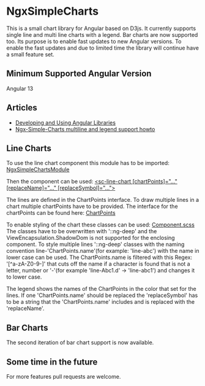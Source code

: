 # NgxSimpleCharts

This is a small chart library for Angular based on D3js. It currently supports single line and multi line charts with a legend. Bar charts are now supported too. Its purpose is to enable fast updates to new Angular versions. To enable the fast updates and due to limited time the library will continue have a small feature set. 

## Minimum Supported Angular Version
Angular 13

## Articles
* [Developing and Using Angular Libraries](https://angular2guy.wordpress.com/2021/07/31/developing-and-using-angular-libraries/)
* [Ngx-Simple-Charts multiline and legend support howto](https://angular2guy.wordpress.com/2021/10/02/ngx-simple-charts-multiline-and-legend-support-howto/)

## Line Charts
To use the line chart component this module has to be imported: [NgxSimpleChartsModule](https://github.com/Angular2Guy/ngx-simple-charts/blob/master/projects/ngx-simple-charts/src/lib/ngx-simple-charts.module.ts)

Then the component can be used: [<sc-line-chart [chartPoints]="..." [replaceName]="..." [replaceSymbol]="..."></sc-line-chart>](https://github.com/Angular2Guy/ngx-simple-charts/blob/master/projects/ngx-simple-charts/src/lib/sc-line-chart/sc-line-chart.component.ts) 

The lines are defined in the ChartPoints interface. To draw multiple lines in a chart multiple chartPoints have to be provided.  The interface for the chartPoints can be found here: [ChartPoints](https://github.com/Angular2Guy/ngx-simple-charts/blob/master/projects/ngx-simple-charts/src/lib/model/chart-points.ts)

To enable styling of the chart these classes can be used: [Component.scss](https://github.com/Angular2Guy/ngx-simple-charts/blob/master/projects/ngx-simple-charts/src/lib/sc-line-chart/sc-line-chart.component.scss)
The classes have to be overwritten with '::ng-deep' and the ViewEncapsulation.ShadowDom is not supported for the enclosing component. To style multiple lines '::ng-deep' classes with the naming convention line-'ChartPoints.name'(for example: 'line-abc') with the name in lower case can be used. The ChartPoints.name is filtered with this Regex: '[^a-zA-Z0-9\-]' that cuts off the name if a character is found that is not a letter, number or '-'(for example 'line-Abc1.d' -> 'line-abc1') and changes it to lower case.

The legend shows the names of the ChartPoints in the color that set for the lines. If one 'ChartPoints.name' should be replaced the 'replaceSymbol' has to be a string that the 'ChartPoints.name' includes and is replaced with the 'replaceName'.

## Bar Charts
The second iteration of bar chart support is now available.

## Some time in the future
For more features pull requests are welcome.
